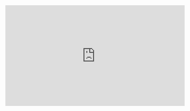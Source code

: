 <iframe width="560" height="315" src="https://www.youtube.com/watch?v=ogxG3zRaxTw" frameborder="0" allowfullscreen></iframe>
